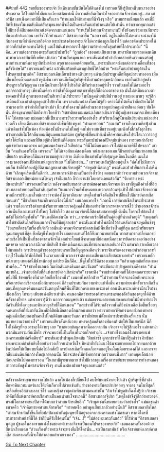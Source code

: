 ##บทที่ 442 รอยยิ้มของพระเจ้า
ยิ่งเดินตามขั้นบันไดใต้ดินลงไป เทรวอนก็ยิ่งรู้สึกเหน็บหนาวอย่างประหลาด
ใต้โบสถ์ที่ทั้งลึกและเงียบสงัดแห่งนี้ มีความลับอันเป็นหัวใจของศาสนจักรซ่อนอยู่...สภาเฮอร์มีส
เขาเพิ่งเคยมาที่นี่เป็นครั้งแรก
“ท่านเมนให้ข้ามาพบที่นี่จริงๆ หรือ” ตามธรรมเนียมแล้ว คนที่มีสิทธิ์เข้ามาในเขตลับมีแค่อัครมุขนายกที่จะได้เป็นพระสันตะปาปาคนต่อไปเท่านั้น ทว่าเขาอายุมากแล้ว ไม่มีทางได้สืบทอดตำแหน่งต่อจากเมนแน่นอน
“ท่านรับใช้ศาสนจักรมานานปี ทั้งยังเคยร่วมงานกับพระสันตะปาปามาก่อน เขาจึงไว้ใจท่านมาก” อิสซาเบลลายิ้ม “นอกจากนี้ กฎในอดีตก็ไม่เหมาะจะนำมาใช้กับสงครามที่กำลังจะมาถึงด้วย พระประสงค์ของพระเจ้าไม่ควรต้องถูกเก็บงำไว้ แต่ควรต้องประกาศให้สาวกที่กำลังหลงทางได้รับรู้ และให้มันนำพวกเราไปสู่ความท้าทายครั้งสุดท้ายที่ใกล้จะมาถึง”
“นี่คือ...ความต้องการของพระสันตะปาปาหรือ”
“ถูกต้อง” เธอตอบเสียงหวาน
ทหารพิพากษาสองคนเดินมาหาพวกเขาทันทีที่เหยียบเข้าสภา “ท่านอัครมุขนายก พระสันตะปาปากำลังทดสอบหินเวทมนตร์อยู่ หากท่านสวมหินอาญาสิทธิ์มาด้วย กรุณาถอดออกด้วยขอรับ...เพราะมันอาจส่งผลต่อการเคลื่อนที่ของพลังวิเศษได้”
เทรวอนพยักหน้า แล้วยื่นสร้อยหินอาญาสิทธิ์ให้อีกฝ่าย
“พระสันตะปาปาอยู่ด้านใน โปรดตามข้ามาเถิด”
อิสซาเบลลาเดินเลี้ยวเข้าทางเดินยาวๆ แล้วผลักประตูเหล็กที่สุดปลายทางออก เมื่อเสียงเอี๊ยดอ๊าดแสบแก้วหูดังขึ้น เทรวอนก็เห็นผู้บริสุทธิ์ซึ่งสวมผ้าคลุมหน้าอีกคน เธอยืนเฝ้าอยู่หลังประตูราวกับวิญญาณ เขาเห็นผิวขาวใต้ผ้าโปร่งสีดำที่พันร่างเธออยู่รำไร ราวกับเธอไม่ได้สวมอะไรนอกจากผ้าบางๆ เพียงผืนเดียว ทว่าสิ่งที่ดึงดูดสายตาเขาที่สุดก็คือดวงตาของเธอ มันไม่เหมือนดวงตาของคนทั่วไป ลูกตาของเธอเป็นสีเทาเงินไร้ประกาย ในนั้นดูคล้ายกับมีน้ำวนอยู่ หากมองนานๆ จะรู้สึกเหมือนตัวเองกำลังถูกดูดเข้าไปข้างใน
เทรวอนก้มหน้าลงโดยไม่รู้ตัว
คราวนี้ถึงได้เห็นว่าอีกฝ่ายไม่ได้สวมรองเท้า ทว่ากำลังยืนเท้าเปล่า นิ้วเท้าที่งดงามได้สัดส่วนของเธอถูกปกคลุมด้วยสีแดงอ่อนๆ
ทันใดนั้น อัครมุขนายกก็นึกถึงประโยคที่ว่า ‘รสชาติของแม่มดน่ะเลิศเลอเกินกว่าที่ผู้หญิงธรรมดาจะเทียบเคียงได้’
ให้ตายเถอะ แม่มดพวกนี้เป็นนางมารยั่วสวาทหรืออย่างไร
เท้าเรียวเล็กคู่นั้นพลันย้ายตำแหน่งอย่างรวดเร็ว เสียงเตือนของอิสซาเบลลาดังขึ้นที่ข้างหูเขา “ท่านเทรวอน”
“อะแฮ่ม” เขาเก็บความคิดฟุ้งซ่านแล้วเดินเข้าไปในห้อง
ห้องห้องนั้นมีขนาดไม่ใหญ่ คบไฟยางสนที่แขวนอยู่บนผนังทั้งสี่กำลังลุกโชน ทว่าเขากลับไม่ได้กลิ่นหอมที่คุ้นเคยแม้แต่น้อย
ผู้บริสุทธิ์สี่คนกำลังนั่งศึกษาก้อนหินโปร่งใสแวววาวอยู่หน้าโต๊ะหิน และคนที่ยืนอยู่ข้างโต๊ะหินก็คือเมน พระสันตะปาปาองค์ปัจจุบันนั่นเอง
เทรวอนกำลังจะคุกเข่าทำความเคารพ แต่ถูกเมนคว้าแขนไว้เสียก่อน
“ที่นี่ไม่มีคนนอก เจ้าไม่ต้องมากพิธีไปหรอก” เขายิ้ม “คนกันเองทั้งนั้น เทรวอน”
ไม่ได้เจอกันแค่สองเดือน หน้าผากของเมนก็มีรอยย่นเพิ่มมาหลายเส้นเสียแล้ว บนศีรษะก็มีผมขาวแซมอยู่ประปราย มีเพียงเสียงเท่านั้นที่ยังคุ้นหูเหมือนในอดีต เมนไม่วางมาดอย่างคนที่มีตำแหน่งสูงกว่าเลย
“ไม่ได้หรอก...” เทรวอนพลันรู้สึกอบอุ่นใจ “ต่อให้ไม่มีสาวกคนอื่น ข้าก็ยังต้องปฏิบัติตามกฎของศาสนจักรอยู่ดี”
“คำพูดข้านี่ล่ะกฎ” พระสันตะปาปายิ้มอย่างไม่เห็นด้วย “เลิกพูดเรื่องนี้กันดีกว่า...สถานการณ์ข้างบนเป็นอย่างไรบ้าง ตอนแรกข้าว่าจะถามข่าวพวกเจ้าจากอิสซาเบลลาเสียหน่อย แต่ไหนๆ เจ้าก็มาแล้ว ก็รายงานข้าโดยตรงเลยแล้วกัน”
“รับทราบ พระสันตะปาปา” เทรวอนพยักหน้า หลังจากอธิบายสถานการณ์ของศาสนจักรจบแล้ว เขาก็พูดถึงคำสั่งที่อิสซาเบลลาถ่ายทอดเป็นลำดับสุดท้าย “แผนการโจมตีทั้งหมดของพวกเราล้วนพุ่งเป้าไปที่อาณาจักรดอว์น หากมีการปรับแผนใหม่เกรงว่าจะต้องใช้เวลาอีกมาก เหตุใดท่านจึงตัดสินใจเปลี่ยนไปตีเกรย์คาสเซิลก่อนเล่า”
“ที่ข้าเรียกเจ้ามาก็เพราะเรื่องนี้นี่ล่ะ” เมนถอนหายใจ “เวลานี้ เกรย์คาสเซิลเริ่มระส่ำระสายแล้ว ราชโองการชิงตำแหน่งรัชทายาทและยาคลุ้มคลั่งให้ผลอย่างที่พวกเราคาดการณ์ไว้ ส่วนอาณาจักรดอว์นนั้นยิ่งเละเทะเข้าไปใหญ่ ไม่ช้าก็เร็ว สองอาณาจักรนี้ก็ต้องล่มสลายอยู่ดี ดังนั้น ใครจะไปก่อนไปหลังก็ไม่สำคัญทั้งนั้น”
“ข้าเองก็คิดเช่นนั้น ทว่า...เกรย์คาสเซิลก็ยังเป็นคู่ต่อสู้ที่น่ากลัวอยู่ดี”
“เหตุผลที่ทำให้ข้าตัดสินใจปรับแผนการโจมตีมีอยู่สองข้อ” พระสันตะปาปาไพล่มือไว้ด้านหลังก่อนจะพูดขึ้นช้าๆ “ข้อแรกก็ตรงกับเรื่องที่เจ้ากังวลนั่นล่ะ อาณาจักรเกรย์คาสเซิลมีพื้นที่กว้างใหญ่ที่สุด และมีทรัพยากรอุดมสมบูรณ์ที่สุด ยิ่งศัตรูยิ่งใหญ่เท่าไร ผลตอบแทนที่ได้ก็ยิ่งมากมายเท่านั้น หากสามารถเปลี่ยนเกรย์คาสเซิลให้เป็นพื้นที่ของศาสนจักรได้ ผลประโยชน์ที่จะตามมาก็ย่อมเหนือกว่าการยึดครองดอว์นอย่างมหาศาล หากพวกเรามีเวลาสักสิบปี ข้าก็คงเดินตามแผนที่ท่านอะพอลเลอันวางไว้ แต่พวกเราเหลือเวลาไม่มากแล้ว การปรากฏตัวของอสุรกายนรกเป็นสัญญาณเตือนว่า พระจันทร์แดงอาจเผยตัวก่อนเวลาที่ระบุไว้ในคัมภีร์ศักดิ์สิทธิ์ ในเวลาแบบนี้ พวกเราจำต้องยอมเสี่ยงและเสียสละบางอย่าง”
เทรวอนพยักหน้าเบาๆ เหตุผลนี้มีน้ำหนักอยู่ แต่ประเด็นก็คือ...นี่ดูไม่ใช่วิธีคิดของเมนเลย “แล้วเหตุผลข้อที่สองของท่านคือ...”
“เจ้าชายโรแลนด์ วิมเบิลดันแห่งดินแดนตะวันตก” พระสันตะปาปาพูดอย่างเด็ดขาด
“ท่านหมายถึง...เจ้าชายลำดับที่สี่แห่งเกรย์คาสเซิลน่ะหรือ” เขาตะลึง
“จากข่าวทั้งหมดที่ได้มาตลอดระยะเวลาหนึ่งปีนี้ ข้าพบเรื่องที่น่าเหลือเชื่อเรื่องหนึ่ง” เมนตบไหล่อีกฝ่าย “ไม่ว่าศาสนจักรจะลงมือกับพระองค์ หรือเกรย์คาสเซิลจะลงมือกับพระองค์ ก็ล้วนประสบกับความพ่ายแพ้ทั้งนั้น ความพ่ายแพ้ครั้งแรกเกิดขึ้นตอนที่ดยุกแห่งดินแดนตะวันตกบุกโจมตีพื้นที่ใต้ปกครองของพระองค์ ตอนนั้นพระองค์ทรงมีอะไรบ้าง เมืองเล็กๆ โทรมๆ เพียงแห่งเดียวเท่านั้น คนนอกคิดว่าพระองค์ทรงเอาชนะกองอัศวินของดยุกได้ด้วยพลังของปีศาจ แต่พวกเรารู้ดีว่า นอกจากอมนุษย์แล้ว แม่มดธรรมดาแค่คนสองคนย่อมไม่มีทางทำอะไรอัศวินที่มีทั้งอาวุธและหินอาญาสิทธิ์ได้แน่นอน”
“และข่าวที่ได้รับหลังจากนั้นก็ยิ่งน่าเหลือเชื่อขึ้นเรื่อยๆ จดหมายลับที่ส่งมายังเมืองศักดิ์สิทธิ์เมื่อสองเดือนก่อนบอกว่า พระราชาทอว์ฟิคทรงเคยส่งกองทหารคลุ้มคลั่งเกือบสองพันคนไปโจมตีดินแดนตะวันตก ทว่าก็พ่ายแพ้ตั้งแต่การปะทะกันครั้งแรก นั่นหมายความว่าอย่างไร”
เทรวอนเสียวสันหลังวาบ ทหารคลุ้มคลั่งสองพันคน! ต่อให้เป็นเฮอร์มีส นี่ก็ไม่ใช่ศัตรูที่จะเอาชนะได้ง่ายๆ เลย
“หากแยกข้อมูลพวกนี้ออกจากกัน เจ้าอาจจะไม่รู้สึกอะไร แต่หากนำพวกมันมารวมกันเมื่อไร เจ้าจะพบว่านี่เป็นเรื่องที่น่าตกใจอย่างยิ่ง...เจ้าชายโรแลนด์ไม่ทรงเคยแพ้สงครามแม้แต่ครั้งเดียว!” พระสันตะปาปาพูดเสียงเข้ม “มิหนำซ้ำ ดูจากข่าวที่ได้มาก็รู้แล้วว่า อิทธิพลของพระองค์กำลังเติบโตอย่างรวดเร็วจนน่าหวั่นใจ มิหนำซ้ำยังมีแนวโน้มจะขยายออกไปภายนอกด้วย ขืนปล่อยให้เป็นแบบนี้ต่อไปอีกสักปี เกรย์คาสเซิลทั้งหมดก็อาจตกอยู่ในเงื้อมมือพระองค์ได้ และการจะกลืนแผ่นดินอันกว้างใหญ่เอาตอนนั้น ก็น่าจะต้องใช้ทรัพยากรมากกว่าตอนนี้มาก” เขาหยุดเล็กน้อยก่อนจะหันไปมองเทรวอน “ในสภามีธุระมากมาย ข้าไม่มีเวลาดูแลเรื่องการขยับขยายและการทำงานของสาวกระดับสูงในศาสนจักรจริงๆ งานนี้คงต้องฝากเจ้าดูแลแทนแล้ว”
**********
หลังจากอัครมุขนายกจากไปแล้ว ฉากในห้องก็เปลี่ยนไป
คบไฟบนผนังหายไปแล้ว ผู้บริสุทธิ์ที่กำลังศึกษาหินเวทมนตร์และโต๊ะหินก็หายไปด้วยเช่นกัน ร่างของพระสันตะปาปาค่อยๆ จางลง จนในที่สุดก็เหลือเพียงอิสซาเบลลา ซีโร่ และหญิงสาวชุดดำเพียงสามคนเท่านั้น
“ถ้าเจ้าไม่พูดข้าก็คงไม่รู้ว่า เจ้าชายลำดับที่สี่แห่งเกรย์คาสเซิลทรงเป็นคนน่าสนใจขนาดนี้” อิสซาเบลลาจุ๊ปาก “เหตุใดข้าจึงรู้สึกว่าพระองค์ทรงมีโอกาสจะชนะปีศาจได้มากกว่าศาสนจักรเสียอีก”
“เจ้าพูดเช่นนี้หมายความว่าอย่างไร” แม่มดชุดดำขมวดคิ้ว “เจ้าคิดทรยศศาสนจักรหรือ”
“ทรยศหรือ อย่าพูดเสียน่ากลัวอย่างนั้นสิ” อิสซาเบลลายักไหล่ “ศาสนจักรก่อตั้งขึ้นก็เพื่อปกป้องเผ่าพันธุ์มนุษย์ให้อยู่รอดจากสงครามแห่งโชคชะตา หากมีใครที่สามารถทำหน้าที่นี้ได้ ข้าก็ยินดีรับใช้คนนั้น”
“เจ้า…!”
“ไม่ต้องทะเลาะกันแล้ว” ซีโร่ห้าม “อิสซาเบลลาพูดถูก ผู้ชนะในสงครามแห่งโชคชะตาต่างหากจึงจะเป็นคนโปรดของพระเจ้า” เธอมองคนทั้งสองด้วยสีหน้าเรียบเฉย “ส่วนเรื่องที่ว่าพระเจ้าจะทรงยิ้มให้ใครนั้น...จะเป็นสมาพันธ์ หรือเจ้าชายแห่งเกรย์คาสเซิล สงครามครั้งนี้จะให้คำตอบแก่พวกเราเอง”
………………………………….




[Go To Next Chapter]( ./355.md)